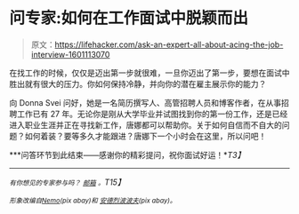 # 问专家:如何在工作面试中脱颖而出

> 原文：<https://lifehacker.com/ask-an-expert-all-about-acing-the-job-interview-1601113070>

在找工作的时候，仅仅是迈出第一步就很难，一旦你迈出了第一步，要想在面试中胜出就有很大的压力。你如何保持冷静，并向你的潜在雇主展示你的能力？



向 Donna Svei 问好，她是一名简历撰写人、高管招聘人员和博客作者，在从事招聘工作已有 27 年。无论你是刚从大学毕业并试图找到你的第一份工作，还是已经进入职业生涯并正在寻找新工作，唐娜都可以帮助你。关于如何自信而不自大的问题？如何着装？要等多久才能跟进？唐娜下一个小时会在这里，所以问吧！

***问答环节到此结束——感谢你的精彩提问，祝你面试好运！**T3】*

* * *

*<small>有你想见的专家参与吗？</small>* [*<small>邮箱</small>*](mailto:andy@lifehacker.com) *<small>。</small>T15】*

<small>*形象改编自*</small>[<small>*Nemo*</small>](http://pixabay.com/en/spades-ace-card-playing-deck-297839/)<small>*(pix abay)和*</small> [<small>*安德烈波波夫*</small>](http://www.shutterstock.com/pic.mhtml?id=172089254&src=id)<small>*(pix abay)。*</small>